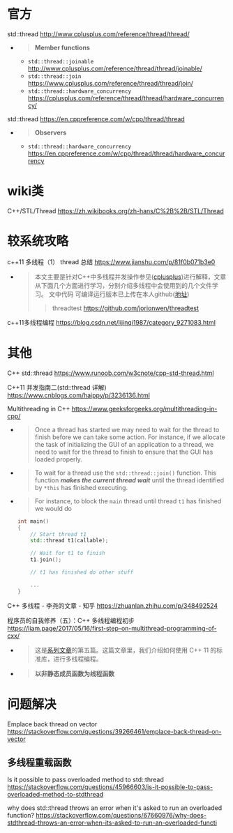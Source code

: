 
# 官方

std::thread http://www.cplusplus.com/reference/thread/thread/
- > **Member functions**
  * `std::thread::joinable` http://www.cplusplus.com/reference/thread/thread/joinable/
  * `std::thread::join` https://www.cplusplus.com/reference/thread/thread/join/
  * `std::thread::hardware_concurrency` https://cplusplus.com/reference/thread/thread/hardware_concurrency/

std::thread https://en.cppreference.com/w/cpp/thread/thread
- > **Observers**
  * `std::thread::hardware_concurrency` https://en.cppreference.com/w/cpp/thread/thread/hardware_concurrency

# wiki类

C++/STL/Thread https://zh.wikibooks.org/zh-hans/C%2B%2B/STL/Thread

# 较系统攻略

c++11 多线程（1） thread 总结 https://www.jianshu.com/p/81f0b071b3e0
- > 本文主要是针对C++中多线程并发操作参见([cplusplus]())进行解释，文章从下面几个方面进行学习，分别介绍多线程中会使用到的几个文件学习。 文中代码 可编译运行版本已上传在本人github([地址](https://github.com/jorionwen/threadtest))
  >> threadtest https://github.com/jorionwen/threadtest

c++11多线程编程 https://blog.csdn.net/lijinqi1987/category_9271083.html

# 其他

C++ std::thread https://www.runoob.com/w3cnote/cpp-std-thread.html

C++11 并发指南二(std::thread 详解) https://www.cnblogs.com/haippy/p/3236136.html

Multithreading in C++ https://www.geeksforgeeks.org/multithreading-in-cpp/
- > Once a thread has started we may need to wait for the thread to finish before we can take some action. For instance, if we allocate the task of initializing the GUI of an application to a thread, we need to wait for the thread to finish to ensure that the GUI has loaded properly.
- > To wait for a thread use the `std::thread::join()` function. This function ***makes the current thread wait*** until the thread identified by `*this` has finished executing.
- > For instance, to block the `main` thread until thread `t1` has finished we would do
  ```cpp
  int main() 
  { 
      // Start thread t1 
      std::thread t1(callable); 
  
      // Wait for t1 to finish 
      t1.join(); 
  
      // t1 has finished do other stuff 
  
      ... 
  } 
  ```

C++ 多线程 - 李尧的文章 - 知乎 https://zhuanlan.zhihu.com/p/348492524

程序员的自我修养（五）：C++ 多线程编程初步 https://liam.page/2017/05/16/first-step-on-multithread-programming-of-cxx/
- > 这是[系列文章](https://liam.page/series/)的第五篇。这篇文章里，我们介绍如何使用 C++ 11 的标准库，进行多线程编程。
- > **以非静态成员函数为线程函数**

# 问题解决

Emplace back thread on vector https://stackoverflow.com/questions/39266461/emplace-back-thread-on-vector

## 多线程重载函数

Is it possible to pass overloaded method to std::thread https://stackoverflow.com/questions/45966603/is-it-possible-to-pass-overloaded-method-to-stdthread

why does std::thread throws an error when it's asked to run an overloaded function? https://stackoverflow.com/questions/67660976/why-does-stdthread-throws-an-error-when-its-asked-to-run-an-overloaded-functi
